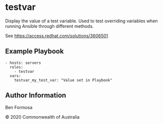 # testvar

Display the value of a test variable. Used to test overriding variables when running Ansible through different methods.

See https://access.redhat.com/solutions/3606501

## Example Playbook

```ansible
- hosts: servers
  roles:
    - testvar
  vars:
    testvar_my_test_var: "Value set in Playbook"
```

## Author Information

Ben Formosa

© 2020 Commonwealth of Australia
